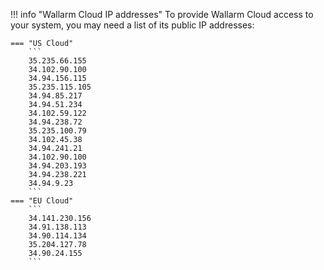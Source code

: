 !!! info "Wallarm Cloud IP addresses"
    To provide Wallarm Cloud access to your system, you may need a list of its public IP addresses:

    === "US Cloud"
        ```
        35.235.66.155
        34.102.90.100
        34.94.156.115
        35.235.115.105
        34.94.85.217
        34.94.51.234
        34.102.59.122
        34.94.238.72
        35.235.100.79
        34.102.45.38
        34.94.241.21
        34.102.90.100
        34.94.203.193
        34.94.238.221
        34.94.9.23
        ```
    === "EU Cloud"
        ```
        34.141.230.156
        34.91.138.113
        34.90.114.134
        35.204.127.78
        34.90.24.155
        ```